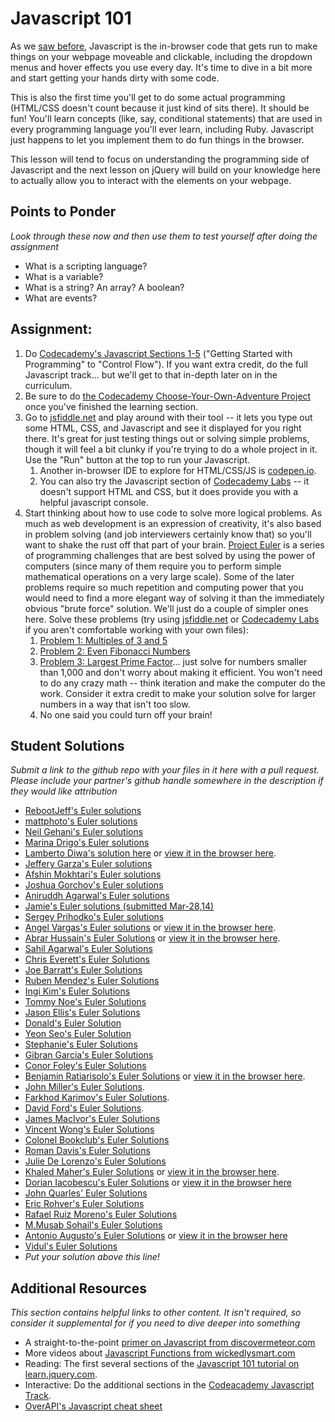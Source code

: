 # Javascript 101
<!-- *Estimated Time: 6-8 hrs* -->

As we [saw before](http://skillcrush.com/2012/04/05/javascript/), Javascript is the in-browser code that gets run to make things on your webpage moveable and clickable, including the dropdown menus and hover effects you use every day.  It's time to dive in a bit more and start getting your hands dirty with some code.

This is also the first time you'll get to do some actual programming (HTML/CSS doesn't count because it just kind of sits there).  It should be fun!  You'll learn concepts (like, say, conditional statements) that are used in every programming language you'll ever learn, including Ruby.  Javascript just happens to let you implement them to do fun things in the browser.

This lesson will tend to focus on understanding the programming side of Javascript and the next lesson on jQuery will build on your knowledge here to actually allow you to interact with the elements on your webpage.

## Points to Ponder

*Look through these now and then use them to test yourself after doing the assignment*

* What is a scripting language?
* What is a variable?
* What is a string? An array? A boolean?
* What are events?

## Assignment:
1. Do [Codecademy's Javascript Sections 1-5](http://www.codecademy.com/tracks/javascript) ("Getting Started with Programming" to "Control Flow"). If you want extra credit, do the full Javascript track... but we'll get to that in-depth later on in the curriculum.
2. Be sure to do [the Codecademy Choose-Your-Own-Adventure Project](http://www.codecademy.com/courses/javascript-beginner-en-x9DnD/0/1) once you've finished the learning section.
3. Go to [jsfiddle.net](http://jsfiddle.net/) and play around with their tool -- it lets you type out some HTML, CSS, and Javascript and see it displayed for you right there.  It's great for just testing things out or solving simple problems, though it will feel a bit clunky if you're trying to do a whole project in it.  Use the "Run" button at the top to run your Javascript.
    1. Another in-browser IDE to explore for HTML/CSS/JS is [codepen.io](http://codepen.io/).
    2. You can also try the Javascript section of [Codecademy Labs](http://labs.codecademy.com/) -- it doesn't support HTML and CSS, but it does provide you with a helpful javascript console.
4. Start thinking about how to use code to solve more logical problems. As much as web development is an expression of creativity, it's also based in problem solving (and job interviewers certainly know that) so you'll want to shake the rust off that part of your brain.  [Project Euler](http://projecteuler.net/) is a series of programming challenges that are best solved by using the power of computers (since many of them require you to perform simple mathematical operations on a very large scale).  Some of the later problems require so much repetition and computing power that you would need to find a more elegant way of solving it than the immediately obvious "brute force" solution.  We'll just do a couple of simpler ones here.  Solve these problems (try using [jsfiddle.net](http://jsfiddle.net/) or [Codecademy Labs](http://labs.codecademy.com/) if you aren't comfortable working with your own files):
    1. [Problem 1: Multiples of 3 and 5](http://projecteuler.net/problem=1)
    2. [Problem 2: Even Fibonacci Numbers](http://projecteuler.net/problem=2)
    3. [Problem 3: Largest Prime Factor](http://projecteuler.net/problem=3)... just solve for numbers smaller than 1,000 and don't worry about making it efficient.  You won't need to do any crazy math -- think iteration and make the computer do the work.  Consider it extra credit to make your solution solve for larger numbers in a way that isn't too slow.
    4. No one said you could turn off your brain!

## Student Solutions

*Submit a link to the github repo with your files in it here with a pull request.  Please include your partner's github handle somewhere in the description if they would like attribution*

* [RebootJeff's Euler solutions](https://github.com/RebootJeff/myOdinProject/tree/master/odin.js.project_euler)
* [mattphoto's Euler solutions](https://github.com/mattphoto/ProjectEuler)
* [Neil Gehani's Euler solutions](https://github.com/ngehani/htmlcss/tree/master/js)
* [Marina Drigo's Euler solutions](https://github.com/mousterian/OdinProject/tree/master/euler_problems)
* [Lamberto Diwa's solution here](https://github.com/LambertoD/odin_curricullum/tree/master/javascript/js) or [view it in the browser here](http://htmlpreview.github.io/?https://github.com/LambertoD/odin_curricullum/blob/master/javascript/index.html).
* [Jeffery Garza's Euler solutions](https://github.com/jgarza/odin-project-studies/tree/master/javascript/project_euler)
* [Afshin Mokhtari's Euler solutions](https://github.com/afshinator/playground/tree/master/EulerProjectSolutions)
* [Joshua Gorchov's Euler solutions](https://github.com/gorchov/odin/tree/master/projectEuler)
* [Aniruddh Agarwal's Euler solutions](https://github.com/aniruddhagarwal/odin-projects/tree/master/project-euler-sol)
* [Jamie's Euler solutions (submitted Mar-28,14)](https://github.com/Jberczel/odin-projects/tree/master/project-euler)
* [Sergey Prihodko's Euler solutions](https://github.com/sprihodko/odin-projects/tree/master/project-euler)
* [Angel Vargas's Euler solutions](https://github.com/arioth/the-odin-project/tree/master/euler-problems) or [view it in the browser here](http://htmlpreview.github.io/?https://github.com/arioth/the-odin-project/blob/master/euler-problems/index.html).
* [Abrar Hussain's Euler Solutions](https://github.com/abrarisme/The-Odin-Project/blob/master/project-euler/solutions.html) or [view it in the browser here](http://htmlpreview.github.io/?https://github.com/abrarisme/The-Odin-Project/blob/master/project-euler/solutions.html).
* [Sahil Agarwal's Euler Solutions](https://github.com/sahilda/ProjectEuler)
* [Chris Everett's Euler Solutions](https://github.com/Ceverett6/ProjectEuler)
* [Joe Barratt's Euler Solutions](https://github.com/Evilbazza/javascript_euler)
* [Ruben Mendez's Euler Solutions](https://github.com/ruben-socal/Euler-Project)
* [Ingi Kim's Euler Solutions](https://github.com/ingikim/projecteuler)
* [Tommy Noe's Euler Solutions](https://github.com/thomasjnoe/project-euler)
* [Jason Ellis's Euler Solutions](https://github.com/jasondfw/project_euler)
* [Donald's Euler Solution](https://github.com/donaldali/odin-webdev101/tree/master/javascript101)
* [Yeon Seo's Euler Solution](https://github.com/yseoserious/project_euler)
* [Stephanie's Euler Solutions](https://github.com/Avonyel/javascript-euler-1-2-3)
* [Gibran Garcia's Euler Solutions](https://github.com/Satimidus/OdinProject/tree/master/ProjectEuler)
* [Conor Foley's Euler Solutions](https://github.com/conchurofoghlu/Project-Euler)
* [Benjamin Ratiarisolo's Euler Solutions](https://github.com/ratiaris/projecteuler) or [view it in the browser here](http://htmlpreview.github.io/?https://github.com/ratiaris/projecteuler/blob/master/projecteuler.html).
* [John Miller's Euler Solutions](https://github.com/johndrmiller/project_euler_solutions).
* [Farkhod Karimov's Euler Solutions](https://github.com/fkarimov/JavaScript101).
* [David Ford's Euler Solutions](https://github.com/djfordz/Project-Euler-Answers).
* [James MacIvor's Euler Solutions](https://github.com/RobotOptimist/ProjectEuler)
* [Vincent Wong's Euler Solutions](https://github.com/wingyu/euler-problems)
* [Colonel Bookclub's Euler Solutions](https://github.com/Remitius/Project-Euler)
* [Roman Davis's Euler Solutions](https://github.com/RomanADavis/euler-solutions)
* [Julie De Lorenzo's Euler Solutions](https://github.com/delorenzo/euler-solutions)
* [Khaled Maher's Euler Solutions](https://github.com/maxios/project-euler) or [view it in the browser here](http://htmlpreview.github.io/?https://github.com/maxios/project-euler/blob/master/index.html).
* [Dorian Iacobescu's Euler Solutions](https://github.com/iacobson/Odin2-Euler-Problems-1-2-3) or [view it in the browser here](http://htmlpreview.github.io/?https://github.com/iacobson/Odin2-Euler-Problems-1-2-3/blob/master/index.html)
* [John Quarles' Euler Solutions](https://github.com/johnwquarles/Project-2.71828)
* [Eric Rohver's Euler Solutions](https://github.com/Groove11/Project-Euler)
* [Rafael Ruiz Moreno's Euler Solutions](https://github.com/rruimor/project-euler-js)
* [M.Musab Sohail's Euler Solutions](https://github.com/musabsohail/the-odin-project/tree/master/web%20101/JS)
* [Antonio Augusto's Euler Solutions](https://github.com/antoniosb/project_euler) or [view it in the browser here](http://htmlpreview.github.io/?https://raw.githubusercontent.com/antoniosb/project_euler/master/project_euler.html)
* [Vidul's Euler Solutions](https://github.com/viparthasarathy/project-euler) 
* *Put your solution above this line!*

## Additional Resources

*This section contains helpful links to other content. It isn't required, so consider it supplemental for if you need to dive deeper into something*

* A straight-to-the-point [primer on Javascript from discovermeteor.com](https://www.discovermeteor.com/blog/javascript-for-meteor/)
* More videos about [Javascript Functions from wickedlysmart.com](http://wickedlysmart.com/learning-javascript-functions-part-2/)
* Reading: The first several sections of the [Javascript 101 tutorial on learn.jquery.com](http://learn.jquery.com/javascript-101/).
* Interactive: Do the additional sections in the [Codeacademy Javascript Track](http://www.codecademy.com/tracks/javascript).
* [OverAPI's Javascript cheat sheet](http://overapi.com/javascript/)

